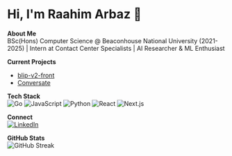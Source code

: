 # Hi, I'm Raahim Arbaz 👋

**About Me**  
BSc(Hons) Computer Science @ Beaconhouse National University (2021-2025) | Intern at Contact Center Specialists | AI Researcher & ML Enthusiast

**Current Projects**  
- [blip-v2-front](https://blip-v2-front.vercel.app/)  
- [Conversate](https://conversate-wrld-xi.vercel.app/)

**Tech Stack**  
![Go](https://img.shields.io/badge/go-%2300ADD8.svg?style=for-the-badge&logo=go&logoColor=white)
![JavaScript](https://img.shields.io/badge/javascript-%23323330.svg?style=for-the-badge&logo=javascript&logoColor=%23F7DF1E)
![Python](https://img.shields.io/badge/python-3670A0?style=for-the-badge&logo=python&logoColor=ffdd54)
![React](https://img.shields.io/badge/react-%2320232a.svg?style=for-the-badge&logo=react&logoColor=%2361DAFB)
![Next.js](https://img.shields.io/badge/nextjs-black?style=for-the-badge&logo=next.js&logoColor=white)

**Connect**  
[![LinkedIn](https://img.shields.io/badge/LinkedIn-%230077B5.svg?style=for-the-badge&logo=linkedin&logoColor=white)](https://www.linkedin.com/in/raahim-arbaz-7aa4a5327)

**GitHub Stats**  
![GitHub Streak](https://github-readme-streak-stats.herokuapp.com/?user=infiniV&theme=tokyonight&hide_border=false)